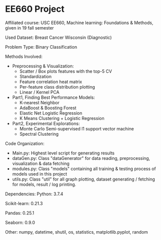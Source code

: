 # EE660 Project
Affiliated course: USC EE660, Machine learning: Foundations & Methods, given in 19 fall semester

Used Dataset: Breast Cancer Wisconsin (Diagnostic)

Problem Type: Binary Classification

Methods Involved:
  - Preprocessing & Visualization:
    - Scatter / Box plots features with the top-5 CV
    - Standardization
    - Feature correlation heat matrix
    - Per-feature class distribution plotting
    - Linear / Kernel PCA
  - Part1, Finding Best Performance Models:
    - K-nearest Neighbor
    - AdaBoost & Boosting Forest
    - Elastic Net Logistic Regression
    - K Means Clustering + Logistic Regression
  - Part2, Experimental Explorations:
    - Monte Carlo Semi-supervised l1 support vector machine
    - Spectral Clustering

Code Organization:
  - Main.py:      Highest level script for generating results
  - dataGen.py:   Class "dataGenerator" for data reading, preprocessing, visualization & data fetching
  - modules.py:   Class "models" containing all training & testing process of models used in this project
  - utils.py:     Class "util" for all graph plotting, dataset generating / fetching for models, result / log printing.

Dependencies:
  Python:         3.7.4
  
  Scikit-learn:   0.21.3
  
  Pandas:         0.25.1
  
  Seaborn:        0.9.0
  
  Other:          numpy, datetime, shutil, os, statistics, matplotlib.pyplot, random
